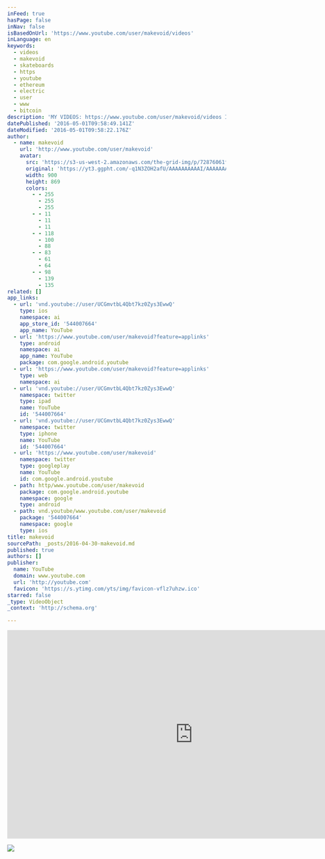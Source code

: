 ```yaml
---
inFeed: true
hasPage: false
inNav: false
isBasedOnUrl: 'https://www.youtube.com/user/makevoid/videos'
inLanguage: en
keywords:
  - videos
  - makevoid
  - skateboards
  - https
  - youtube
  - ethereum
  - electric
  - user
  - www
  - bitcoin
description: 'MY VIDEOS: https://www.youtube.com/user/makevoid/videos I am currently posting videos about, or made on electric skateboards. I also do some time lapses and videos on bitcoin/ethereum apps.'
datePublished: '2016-05-01T09:58:49.141Z'
dateModified: '2016-05-01T09:58:22.176Z'
author:
  - name: makevoid
    url: 'http://www.youtube.com/user/makevoid'
    avatar:
      src: 'https://s3-us-west-2.amazonaws.com/the-grid-img/p/72876061f190e7bef73140950f80eea7df7cfa24.jpg'
      original: 'https://yt3.ggpht.com/-q1N3ZOH2afU/AAAAAAAAAAI/AAAAAAAAAAA/lyPmFBSVYCY/s900-c-k-no-rj-c0xffffff/photo.jpg'
      width: 900
      height: 869
      colors:
        - - 255
          - 255
          - 255
        - - 11
          - 11
          - 11
        - - 118
          - 100
          - 88
        - - 83
          - 61
          - 64
        - - 98
          - 139
          - 135
related: []
app_links:
  - url: 'vnd.youtube://user/UCGmvtbL4Qbt7kz0Zys3EwwQ'
    type: ios
    namespace: ai
    app_store_id: '544007664'
    app_name: YouTube
  - url: 'https://www.youtube.com/user/makevoid?feature=applinks'
    type: android
    namespace: ai
    app_name: YouTube
    package: com.google.android.youtube
  - url: 'https://www.youtube.com/user/makevoid?feature=applinks'
    type: web
    namespace: ai
  - url: 'vnd.youtube://user/UCGmvtbL4Qbt7kz0Zys3EwwQ'
    namespace: twitter
    type: ipad
    name: YouTube
    id: '544007664'
  - url: 'vnd.youtube://user/UCGmvtbL4Qbt7kz0Zys3EwwQ'
    namespace: twitter
    type: iphone
    name: YouTube
    id: '544007664'
  - url: 'https://www.youtube.com/user/makevoid'
    namespace: twitter
    type: googleplay
    name: YouTube
    id: com.google.android.youtube
  - path: http/www.youtube.com/user/makevoid
    package: com.google.android.youtube
    namespace: google
    type: android
  - path: vnd.youtube/www.youtube.com/user/makevoid
    package: '544007664'
    namespace: google
    type: ios
title: makevoid
sourcePath: _posts/2016-04-30-makevoid.md
published: true
authors: []
publisher:
  name: YouTube
  domain: www.youtube.com
  url: 'http://youtube.com'
  favicon: 'https://s.ytimg.com/yts/img/favicon-vflz7uhzw.ico'
starred: false
_type: VideoObject
_context: 'http://schema.org'

---
```

<iframe src="https://cdn.embedly.com/widgets/media.html?src=http%3A%2F%2Fwww.youtube.com%2Fembed%2Fvideoseries%3Flist%3DUUGmvtbL4Qbt7kz0Zys3EwwQ&amp;url=https%3A%2F%2Fwww.youtube.com%2Fuser%2Fmakevoid%2Fvideos&amp;image=https%3A%2F%2Fyt3.ggpht.com%2F-q1N3ZOH2afU%2FAAAAAAAAAAI%2FAAAAAAAAAAA%2FlyPmFBSVYCY%2Fs900-c-k-no-rj-c0xffffff%2Fphoto.jpg&amp;key=b7d04c9b404c499eba89ee7072e1c4f7&amp;type=text%2Fhtml&amp;schema=youtube" width="853" height="480" scrolling="no" frameborder="0" allowfullscreen="" style=""></iframe>

![](https://the-grid-user-content.s3-us-west-2.amazonaws.com/70d70f4a-7bf4-40cc-b8df-bb23c7544c89.png)